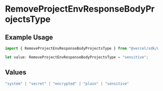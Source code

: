 # RemoveProjectEnvResponseBodyProjectsType

## Example Usage

```typescript
import { RemoveProjectEnvResponseBodyProjectsType } from "@vercel/sdk/models/removeprojectenvop.js";

let value: RemoveProjectEnvResponseBodyProjectsType = "sensitive";
```

## Values

```typescript
"system" | "secret" | "encrypted" | "plain" | "sensitive"
```